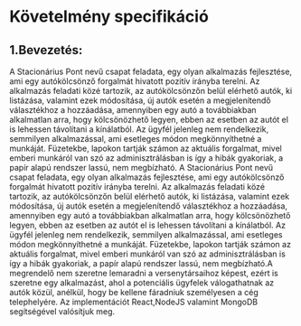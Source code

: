 # Követelmény specifikáció

## 1.Bevezetés:

A Stacionárius Pont nevű csapat feladata, egy olyan alkalmazás fejlesztése, ami egy autókölcsönző forgalmát hivatott pozitív irányba terelni. Az alkalmazás feladati közé tartozik, az autókölcsönzőn belül elérhető autók, ki listázása, valamint ezek módosítása, új autók esetén a megjelenítendő választékhoz a hozzáadása, amennyiben egy autó a továbbiakban alkalmatlan arra, hogy kölcsönözhető legyen, ebben az esetben az autót el is lehessen távolítani a kínálatból. Az ügyfél jelenleg nem rendelkezik, semmilyen alkalmazással, ami esetleges módon megkönnyíthetné a munkáját. Füzetekbe, lapokon tartják számon az aktuális forgalmat, mivel emberi munkáról van szó az adminisztrálásban is így a hibák gyakoriak, a papír alapú rendszer lassú, nem megbízható.
A Stacionárius Pont nevű csapat feladata, egy olyan alkalmazás fejlesztése, ami egy autókölcsönző forgalmát hivatott pozitív irányba terelni. Az alkalmazás feladati közé tartozik, az autókölcsönzőn belül elérhető autók, ki listázása, valamint ezek módosítása, új autók esetén a megjelenítendő választékhoz a hozzáadása, amennyiben egy autó a továbbiakban alkalmatlan arra, hogy kölcsönözhető legyen, ebben az esetben az autót el is lehessen távolítani a kínálatból. Az ügyfél jelenleg nem rendelkezik, semmilyen alkalmazással, ami esetleges módon megkönnyíthetné a munkáját. Füzetekbe, lapokon tartják számon az aktuális forgalmat, mivel emberi munkáról van szó az adminisztrálásban is így a hibák gyakoriak, a papír alapú rendszer lassú, nem megbízható.A megrendelő nem szeretne lemaradni a versenytársaihoz képest, ezért is szeretne egy alkalmazást, ahol a potenciális ügyfelek válogathatnak az autók közül, anélkül, hogy be kellene fáradniuk személyesen a cég telephelyére. Az implementációt React,NodeJS valamint MongoDB segítségével valósítjuk meg.
